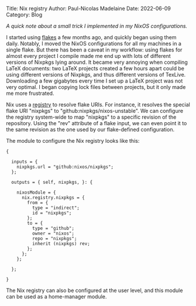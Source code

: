 Title: Nix registry
Author: Paul-Nicolas Madelaine
Date: 2022-06-09
Category: Blog

*A quick note about a small trick I implemented in my NixOS configurations.*

I started using [flakes](https://nixos.wiki/wiki/Flakes) a few months ago, and
quickly began using them daily. Notably, I moved the NixOS configurations for
all my machines in a single flake. But there has been a caveat in my workflow:
using flakes for almost every project I compile made me end up with lots of
different versions of Nixpkgs lying around. It became very annoying when
compiling LaTeX documents: two LaTeX projects created a few hours apart could be
using different versions of Nixpkgs, and thus different versions of TexLive.
Downloading a few gigabytes every time I set up a LaTeX project was not very
optimal. I began copying lock files between projects, but it only made me more
frustrated.

Nix uses a
[registry](https://nixos.org/manual/nix/stable/command-ref/new-cli/nix3-registry.html)
to resolve flake URIs. For instance, it resolves the special flake URI "nixpkgs"
to "github:nixpkgs/nixos-unstable". We can configure the registry system-wide to
map "nixpkgs" to a specific revision of the repository. Using the "rev"
attribute of a flake input, we can even point it to the same revision as the one
used by our flake-defined configuration.

The module to configure the Nix registry looks like this:

```
{

  inputs = {
    nixpkgs.url = "github:nixos/nixpkgs";
  };

  outputs = { self, nixpkgs, }: {

    nixosModule = {
      nix.registry.nixpkgs = {
        from = {
          type = "indirect";
          id = "nixpkgs";
        };
        to = {
          type = "github";
          owner = "nixos";
          repo = "nixpkgs";
          inherit (nixpkgs) rev;
        };
      };
    };

  };

}
```

The Nix registry can also be configured at the user level, and this module can
be used as a home-manager module.
